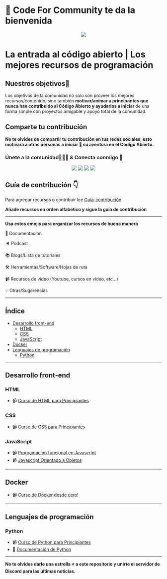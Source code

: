 # :wave:  Code For Community te da la bienvenida

<p align="center"><img src="https://user-images.githubusercontent.com/75534912/194343020-6cbd2485-c2ea-4779-87e2-9708238398e7.png"></p>

# La entrada al código abierto | Los mejores recursos de programación
## Nuestros objetivos:rocket:
Los objetivos de la comunidad no solo son proveer los mejores recursos/contenido, sino también <b>motivar/animar a principantes que nunca han contribuido al Código Abierto y ayudarlos a iniciar </b>de una forma simple con proyectos amigable y apoyo total de la comunidad.

## Comparte tu contribución

**No te olvides de compartir tu contribución en tus redes sociales, esto motivará a otras personas a iniciar :rocket: su aventura en el Código Abierto.**

### **Únete a la comunidad:people_holding_hands: & Conecta conmigo :handshake:**

<div align="center">
<a href="https://twitter.com/codeforcomm"> <img src="https://img.shields.io/badge/Twitter-%231DA1F2CFC.svg?style=for-the-badge&logo=Twitter&logoColor=white"/><a>
<a href="https://discord.gg/AfYcurdCd3"><img src="https://img.shields.io/badge/%3CCode For Community%3E-%237289DA.svg?style=for-the-badge&logo=discord&logoColor=white"/></a>
<a href="https://twitter.com/iashishkhangwal"> <img src="https://img.shields.io/badge/Twitter-%231DA1F2.svg?style=for-the-badge&logo=Twitter&logoColor=white"/><a>
<a href="https://www.linkedin.com/in/ashish-khanagwal-890326213/"><img src="https://img.shields.io/badge/linkedin-%230077B5.svg?style=for-the-badge&logo=linkedin&logoColor=white"/></a>
</div>

## Guía de contribución :point_down:
  
Para agregar recursos o contribuir lee  [Guía-contribución](https://github.com/Ashish-khanagwal/Open-source-practice-and-resources/blob/main/CONTRIBUTING.md)
  
**Añade recursos en orden alfabético y sigue la guía de contribución**
  
---  
  
**Usa estos emojis para organizar los recursos de buena manera**
  
:file_folder: Documentación

:speaker: Podcast

:books: Blogs/Lista de tutoriales

:hammer_and_wrench: Herramientas/Software/Hojas de ruta

:video_camera: Recursos de vídeo (Youtube, cursos en vídeo, etc...)

:bulb: Otras/Sugerencias
  
---
  
## Índice

- [Desarrollo front-end](#desarrollo-front-end)
  - [HTML](#html)
  - [CSS](#css)
  - [JavaScript](#javascript)
- [Docker](#docker)
- [Lenguajes de programación](#lenguajes-de-programación)
  - [Python](#python)

---

## Desarrollo front-end

### HTML
- :video_camera: [Curso de HTML para Principiantes](https://www.youtube.com/watch?v=rbuYtrNUxg4&list=PLL0TiOXBeDajhFCjmv5so-I2hwHcuUONr&index=1)

### CSS
- :video_camera: [Curso de CSS para Principiantes](https://www.youtube.com/watch?v=W6GTDfrWjXs&list=PLL0TiOXBeDajhFCjmv5so-I2hwHcuUONr&index=2)

### JavaScript
- :video_camera: [Programación funcional en Javascript](https://www.youtube.com/playlist?list=PLSnadb41DsdKMddToNitoXrgHK7CEbUki)
- :video_camera: [Javascript Orientado a Objetos](https://www.youtube.com/playlist?list=PLL0TiOXBeDagBUkkwHdoI8rETLkPzSW5R)

---

## Docker
- :video_camera: [Curso de Docker desde cero!](https://www.youtube.com/watch?v=4Dko5W96WHg)

---

## Lenguajes de programación

### Python
- :video_camera: [Curso de Python para Principiantes](https://www.youtube.com/watch?v=chPhlsHoEPo)
- :file_folder: [Documentación de Python](https://docs.python.org/es/3/)

---

**No te olvides darle una estrella :star: a este repositorio y unirte el servidor de Discord para las últimas noticias.**
